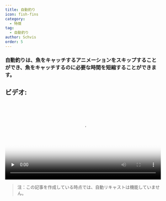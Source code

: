 ```yaml
---
title: 自動釣り
icon: fish-fins
category:
  - 特徴
tag:
  - 自動釣り
author: Schvis
order: 5
---
```


### 自動釣りは、魚をキャッチするアニメーションをスキップすることができ、魚をキャッチするのに必要な時間を短縮することができます。

## ビデオ:

<video controls preload="none" width="100%" poster="https://nextcloud.atruicardona.xyz/s/A5RxPpHs7mqYgtb/preview"><source src="https://nextcloud.atruicardona.xyz/s/A5RxPpHs7mqYgtb/download" type="video/mp4"></video>

> 注：この記事を作成している時点では、自動リキャストは機能していません。

